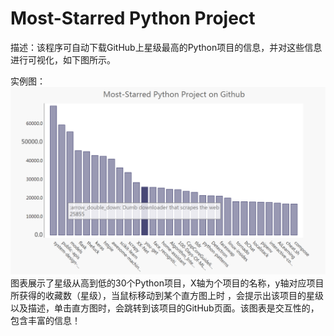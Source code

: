 # Most-Starred Python Project
描述：该程序可自动下载GitHub上星级最高的Python项目的信息，并对这些信息进行可视化，如下图所示。

实例图：
![picture](https://raw.githubusercontent.com/jc-LeeHub/Python-Learning/master/Most-Starred%20Python%20Project/python_repos.png)
图表展示了星级从高到低的30个Python项目，X轴为个项目的名称，y轴对应项目所获得的收藏数（星级），当鼠标移动到某个直方图上时
，会提示出该项目的星级以及描述，单击直方图时，会跳转到该项目的GitHub页面。该图表是交互性的，包含丰富的信息！
